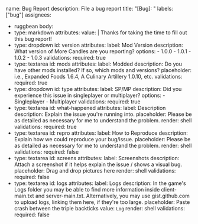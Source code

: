 name: Bug Report
description: File a bug report
title: "[Bug]: "
labels: ["bug"]
assignees:
  - ruggbean
body:
  - type: markdown
    attributes:
      value: |
        Thanks for taking the time to fill out this bug report!
  - type: dropdown
    id: version
    attributes:
       label: Mod Version
      description: What version of More Candles are you reporting?
      options:
        - 1.0.0
        - 1.0.1
        - 1.0.2
        - 1.0.3
    validations:
      required: true
  - type: textarea
    id: mods
    attributes:
      label: Modded
      description: Do you have other mods installed? If so, which mods and versions?
      placeholder: i.e., Expanded Foods 1.6.4, A Culinary Artillery 1.0.10, etc.
    validations:
      required: true
  - type: dropdown
    id: type
    attributes:
      label: SP/MP
      description: Did you experience this issue in singleplayer or multiplayer?
      options:
        - Singleplayer
        - Multiplayer
    validations:
      required: true
  - type: textarea
    id: what-happened
    attributes:
      label: Description
      description: Explain the issue you're running into.
      placeholder: Please be as detailed as necessary for me to understand the problem.
      render: shell
    validations:
      required: true
  - type: textarea
    id: repro
    attributes:
      label: How to Reproduce
      description: Explain how we could reproduce your bug/issue.
      placeholder: Please be as detailed as necessary for me to understand the problem.
      render: shell
    validations:
      required: false
  - type: textarea
    id: screens
    attributes:
      label: Screenshots
      description: Attach a screenshot if it helps explain the issue / shows a visual bug.
      placeholder: Drag and drop pictures here
      render: shell
    validations:
      required: false
  - type: textarea
    id: logs
    attributes:
      label: Logs
      description: In the game's Logs folder you may be able to find more information inside client-main.txt and server-main.txt. Alternatively, you may use gist.github.com to upload logs, linking them here, if they're too large.
      placeholder: Paste crash between the triple backticks
      value: ```Log```
      render: shell
    validations:
      required: false

